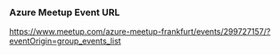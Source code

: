 
### Azure Meetup Event URL
https://www.meetup.com/azure-meetup-frankfurt/events/299727157/?eventOrigin=group_events_list

